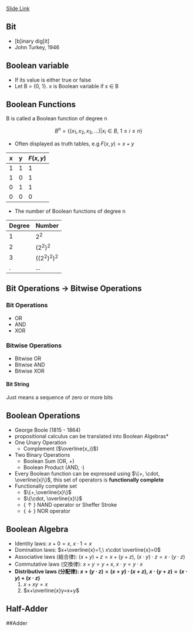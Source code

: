 [Slide Link](http://www.csd.uwo.ca/~lila/logic/logicgates.pdf)

## Bit
* [b]inary dig[it]
* John Turkey, 1946

## Boolean variable
* If its value is either true or false
* Let B = {0, 1}. x is Boolean variable if x $\in$ B

## Boolean Functions
B is called a Boolean function of degree n

$$B^n = \{(x_1, x_2, x_3, ...)|x_i\in B,\ 1\leq i \leq n\}$$

* Often displayed as truth tables, e.g $F(x,y) = x + y$

x|y|$F(x,y)$
-|-|-------
1|1|1
1|0|1
0|1|1
0|0|0
* The number of Boolean functions of degree n

Degree|Number
------|------
1|$2^2$
2|$(2^2)^2$
3|$((2^2)^2)^2$
.|...


## Bit Operations -> Bitwise Operations
### Bit Operations
* OR
* AND
* XOR

### Bitwise Operations
* Bitwise OR
* Bitwise AND
* Bitwise XOR

#### Bit String
Just means a sequence of zero or more bits

## Boolean Operations
* George Boole (1815 - 1864)
* propositional calculus can be translated into Boolean Algebras*
* One Unary Operation
    * Complement ($\overline{x_i}$)
* Two Binary Operations
    * Boolean Sum (OR, +)
    * Boolean Product (AND, $\cdot$)
* Every Boolean function can be expressed using $\{+, \cdot, \overline{x}\}$, this set of operators is **functionally complete**
* Functionally complete set
    * $\{+,\overline{x}\}$
    * $\{\cdot, \overline{x}\}$
    * $\{\uparrow\}$ NAND operator or Sheffer Stroke
    * $\{\downarrow\}$ NOR operator


## Boolean Algebra
* Identity laws: $x+0=x,\ x\cdot 1=x$
* Domination laws: $x+\overline{x}=1,\ x\cdot \overline{x}=0$
* Associative laws (結合律): $(x+y)+z=x+(y+z),\ (x\cdot y)\cdot z =x\cdot (y\cdot z)$
* Commutative laws (交換律): $x+y=y+x,\ x\cdot y=y\cdot x$
* **Distributive laws (分配律): $x+(y\cdot z)= (x+y)\cdot (x+z),\  x\cdot(y+z)=(x\cdot y)+(x\cdot z)$**
    1. $x+xy =x$
    2. $x+\overline{x}y=x+y$

## Half-Adder

##Adder
